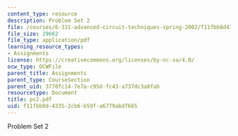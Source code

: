 ```yaml
---
content_type: resource
description: Problem Set 2
file: /courses/6-331-advanced-circuit-techniques-spring-2002/f11fbb8d43352cb6b59fa6779abd7665_ps2.pdf
file_size: 29662
file_type: application/pdf
learning_resource_types:
- Assignments
license: https://creativecommons.org/licenses/by-nc-sa/4.0/
ocw_type: OCWFile
parent_title: Assignments
parent_type: CourseSection
parent_uid: 3770fc14-7e7a-c95d-fc43-a737dc3a8fab
resourcetype: Document
title: ps2.pdf
uid: f11fbb8d-4335-2cb6-b59f-a6779abd7665
---
```

Problem Set 2